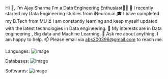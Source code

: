 Hi 👋, I'm Ajay Sharma
I'm a Data Engineering Enthusiast👨‍💻
🏅 I recently started my Data Engineering studies from iNeuron.ai
🎓 I have completed my B.Tech from MU
⏳ I am constantly learning and keep myself updated with the latest technologies in Data engineering.
🤔 My interests are in Data engineering , Big data and Machine Learning.
💬 Ask me about anything, I am happy to help.
📫 Please email via abs200396@gmail.com to reach me.

Languages:
![image]([https://www.python.org/](https://raw.githubusercontent.com/devicons/devicon/master/icons/python/python-original.svg))

Databases:
![image]([https://www.mysql.com/](https://raw.githubusercontent.com/devicons/devicon/master/icons/mysql/mysql-original-wordmark.svg))

Softwares:
![image]([https://git-scm.com/](https://camo.githubusercontent.com/fbfcb9e3dc648adc93bef37c718db16c52f617ad055a26de6dc3c21865c3321d/68747470733a2f2f7777772e766563746f726c6f676f2e7a6f6e652f6c6f676f732f6769742d73636d2f6769742d73636d2d69636f6e2e737667))
